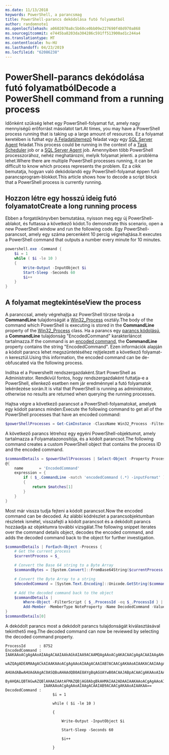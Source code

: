 ```yaml
---
ms.date: 11/13/2018
keywords: PowerShell, a parancsmag
title: PowerShell-parancs dekódolása futó folyamatból
author: randomnote1
ms.openlocfilehash: a0602070a8c5b60ce0bb09e227690f48d970a868
ms.sourcegitcommit: e7445ba8203da304286c591ff513900ad1c244a4
ms.translationtype: MT
ms.contentlocale: hu-HU
ms.lasthandoff: 04/23/2019
ms.locfileid: "62086238"
---
```

# <a name="decode-a-powershell-command-from-a-running-process"></a><span data-ttu-id="3411e-103">PowerShell-parancs dekódolása futó folyamatból</span><span class="sxs-lookup"><span data-stu-id="3411e-103">Decode a PowerShell command from a running process</span></span>

<span data-ttu-id="3411e-104">Időnként szükség lehet egy PowerShell-folyamat fut, amely nagy mennyiségű erőforrást másolatot tart.</span><span class="sxs-lookup"><span data-stu-id="3411e-104">At times, you may have a PowerShell process running that is taking up a large amount of resources.</span></span>
<span data-ttu-id="3411e-105">Ez a folyamat keretében is futhat egy [A Feladatütemező][] feladat vagy egy [SQL Server Agent][] feladat.</span><span class="sxs-lookup"><span data-stu-id="3411e-105">This process could be running in the context of a [Task Scheduler][] job or a [SQL Server Agent][] job.</span></span> <span data-ttu-id="3411e-106">Amennyiben több PowerShell processzorához, nehéz meghatározni, melyik folyamat jelenti. a probléma lehet.</span><span class="sxs-lookup"><span data-stu-id="3411e-106">Where there are multiple PowerShell processes running, it can be difficult to know which process represents the problem.</span></span> <span data-ttu-id="3411e-107">Ez a cikk bemutatja, hogyan való dekódolandó egy PowerShell-folyamat éppen futó parancsprogram-blokkot.</span><span class="sxs-lookup"><span data-stu-id="3411e-107">This article shows how to decode a script block that a PowerShell process is currently running.</span></span>

## <a name="create-a-long-running-process"></a><span data-ttu-id="3411e-108">Hozzon létre egy hosszú ideig futó folyamatot</span><span class="sxs-lookup"><span data-stu-id="3411e-108">Create a long running process</span></span>

<span data-ttu-id="3411e-109">Ebben a forgatókönyvben bemutatása, nyisson meg egy új PowerShell-ablakot, és futtassa a következő kódot.</span><span class="sxs-lookup"><span data-stu-id="3411e-109">To demonstrate this scenario, open a new PowerShell window and run the following code.</span></span> <span data-ttu-id="3411e-110">Egy PowerShell-parancsot, amely egy száma percenként 10 percig végrehajtása.</span><span class="sxs-lookup"><span data-stu-id="3411e-110">It executes a PowerShell command that outputs a number every minute for 10 minutes.</span></span>

```powershell
powershell.exe -Command {
    $i = 1
    while ( $i -le 10 )
    {
        Write-Output -InputObject $i
        Start-Sleep -Seconds 60
        $i++
    }
}
```

## <a name="view-the-process"></a><span data-ttu-id="3411e-111">A folyamat megtekintése</span><span class="sxs-lookup"><span data-stu-id="3411e-111">View the process</span></span>

<span data-ttu-id="3411e-112">A paranccsal, amely végrehajtja az PowerShell törzse tárolja a **CommandLine** tulajdonságát a [Win32_Process][] osztály.</span><span class="sxs-lookup"><span data-stu-id="3411e-112">The body of the command which PowerShell is executing is stored in the **CommandLine** property of the [Win32_Process][] class.</span></span> <span data-ttu-id="3411e-113">Ha a parancs egy [parancs kódolású][], a **CommandLine** tulajdonság "EncodedCommand" karakterláncot tartalmazza.</span><span class="sxs-lookup"><span data-stu-id="3411e-113">If the command is an [encoded command][], the **CommandLine** property contains the string "EncodedCommand".</span></span> <span data-ttu-id="3411e-114">Ezen információk alapján a kódolt parancs lehet megszüntetéséhez rejtjelezett a következő folyamat-n keresztül.</span><span class="sxs-lookup"><span data-stu-id="3411e-114">Using this information, the encoded command can be de-obfuscated via the following process.</span></span>

<span data-ttu-id="3411e-115">Indítsa el a Powershellt rendszergazdaként.</span><span class="sxs-lookup"><span data-stu-id="3411e-115">Start PowerShell as Administrator.</span></span> <span data-ttu-id="3411e-116">Rendkívül fontos, hogy rendszergazdaként futtatja-e a PowerShell, ellenkező esetben nem jár eredménnyel a futó folyamatok lekérdezése során.</span><span class="sxs-lookup"><span data-stu-id="3411e-116">It is vital that PowerShell is running as administrator, otherwise no results are returned when querying the running processes.</span></span>

<span data-ttu-id="3411e-117">Hajtsa végre a következő parancsot a PowerShell-folyamatokat, amelyek egy kódolt parancs minden:</span><span class="sxs-lookup"><span data-stu-id="3411e-117">Execute the following command to get all of the PowerShell processes that have an encoded command:</span></span>

```powershell
$powerShellProcesses = Get-CimInstance -ClassName Win32_Process -Filter 'CommandLine LIKE "%EncodedCommand%"'
```

<span data-ttu-id="3411e-118">A következő parancs létrehoz egy egyéni PowerShell-objektumot, amely tartalmazza a Folyamatazonosítója, és a kódolt parancsot.</span><span class="sxs-lookup"><span data-stu-id="3411e-118">The following command creates a custom PowerShell object that contains the process ID and the encoded command.</span></span>

```powershell
$commandDetails = $powerShellProcesses | Select-Object -Property ProcessId,
@{
    name       = 'EncodedCommand'
    expression = {
        if ( $_.CommandLine -match 'encodedCommand (.*) -inputFormat' )
        {
            return $matches[1]
        }
    }
}
```

<span data-ttu-id="3411e-119">Most már vissza tudja fejteni a kódolt parancsot.</span><span class="sxs-lookup"><span data-stu-id="3411e-119">Now the encoded command can be decoded.</span></span> <span data-ttu-id="3411e-120">Az alábbi kódrészlet a parancsobjektumban részletek ismétel, visszafejti a kódolt parancsot és a dekódolt parancs hozzáadja az objektumra további vizsgálat.</span><span class="sxs-lookup"><span data-stu-id="3411e-120">The following snippet iterates over the command details object, decodes the encoded command, and adds the decoded command back to the object for further investigation.</span></span>

```powershell
$commandDetails | ForEach-Object -Process {
    # Get the current process
    $currentProcess = $_

    # Convert the Base 64 string to a Byte Array
    $commandBytes = [System.Convert]::FromBase64String($currentProcess.EncodedCommand)

    # Convert the Byte Array to a string
    $decodedCommand = [System.Text.Encoding]::Unicode.GetString($commandBytes)

    # Add the decoded command back to the object
    $commandDetails |
        Where-Object -FilterScript { $_.ProcessId -eq $_.ProcessId } |
        Add-Member -MemberType NoteProperty -Name DecodedCommand -Value $decodedCommand
}
$commandDetails[0]
```

<span data-ttu-id="3411e-121">A dekódolt parancs most a dekódolt parancs tulajdonságát kiválasztásával tekinthető meg.</span><span class="sxs-lookup"><span data-stu-id="3411e-121">The decoded command can now be reviewed by selecting the decoded command property.</span></span>

```output
ProcessId      : 8752
EncodedCommand : IAAKAAoACgAgAAoAIAAgACAAIAAkAGkAIAA9ACAAMQAgAAoACgAKACAACgAgACAAIAAgAHcAaABpAGwAZQAgACgAIAAkAGkAIAAtAG
                 wAZQAgADEAMAAgACkAIAAKAAoACgAgAAoAIAAgACAAIAB7ACAACgAKAAoAIAAKACAAIAAgACAAIAAgACAAIABXAHIAaQB0AGUALQBP
                 AHUAdABwAHUAdAAgAC0ASQBuAHAAdQB0AE8AYgBqAGUAYwB0ACAAJABpACAACgAKAAoAIAAKACAAIAAgACAAIAAgACAAIABTAHQAYQ
                 ByAHQALQBTAGwAZQBlAHAAIAAtAFMAZQBjAG8AbgBkAHMAIAA2ADAAIAAKAAoACgAgAAoAIAAgACAAIAAgACAAIAAgACQAaQArACsA
                 IAAKAAoACgAgAAoAIAAgACAAIAB9ACAACgAKAAoAIAAKAA==
DecodedCommand :
                     $i = 1

                     while ( $i -le 10 )

                     {

                         Write-Output -InputObject $i

                         Start-Sleep -Seconds 60

                         $i++

                     }
```

[A Feladatütemező]: /windows/desktop/TaskSchd/task-scheduler-start-page
[Task Scheduler]: /windows/desktop/TaskSchd/task-scheduler-start-page
[SQL Server Agent]: /sql/ssms/agent/sql-server-agent
[Win32_Process]: /windows/desktop/CIMWin32Prov/win32-process
[parancs kódolású]: /powershell/scripting/core-powershell/console/powershell.exe-command-line-help#-encodedcommand-
[encoded command]: /powershell/scripting/core-powershell/console/powershell.exe-command-line-help#-encodedcommand-
